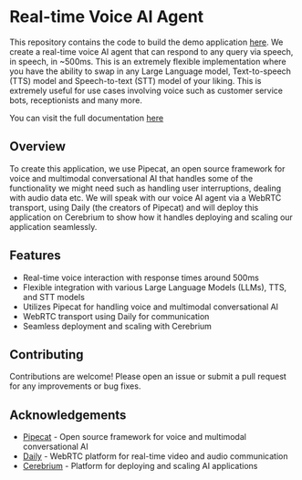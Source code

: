 # Real-time Voice AI Agent

This repository contains the code to build the demo application [here](https://fastvoiceagent.cerebrium.ai/). We create
a real-time voice AI agent that can respond to any query via speech, in speech, in ~500ms. This is an extremely flexible
implementation where you have the ability to swap in any Large Language model, Text-to-speech (TTS) model and
Speech-to-text (STT) model of your liking. This is extremely useful for use cases involving voice such as customer
service bots, receptionists and many more.

You can visit the full documentation [here](https://docs.cerebrium.ai/v4/examples/realtime-voice-agents)

## Overview

To create this application, we use Pipecat, an open source framework for voice and multimodal conversational AI
that handles some of the functionality we might need such as handling user interruptions, dealing with audio data etc.
We will speak with our voice AI agent via a WebRTC transport, using Daily (the creators of Pipecat) and will deploy this
application on Cerebrium to show how it handles deploying and scaling our application seamlessly.

## Features

- Real-time voice interaction with response times around 500ms
- Flexible integration with various Large Language Models (LLMs), TTS, and STT models
- Utilizes Pipecat for handling voice and multimodal conversational AI
- WebRTC transport using Daily for communication
- Seamless deployment and scaling with Cerebrium

## Contributing

Contributions are welcome! Please open an issue or submit a pull request for any improvements or bug fixes.

## Acknowledgements

- [Pipecat](https://github.com/pipecat-ai/pipecat) - Open source framework for voice and multimodal conversational AI
- [Daily](https://www.daily.co/) - WebRTC platform for real-time video and audio communication
- [Cerebrium](https://www.cerebrium.ai/) - Platform for deploying and scaling AI applications
